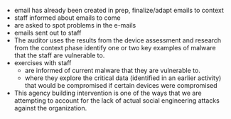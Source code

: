 
  * email has already been created in prep, finalize/adapt emails to context
  * staff informed about emails to come
  * are asked to spot problems in the e-mails
  * emails sent out to staff
  * The auditor uses the results from the device assessment and research from the context phase identify one or two key examples of malware that the staff are vulnerable to.
  * exercises with staff
    * are informed of current malware that they are vulnerable to.
    * where they explore the critical data (identified in an earlier activity) that would be compromised if certain devices were compromised
  * This agency building intervention is one of the ways that we are attempting to account for the lack of actual social engineering attacks against the organization.

